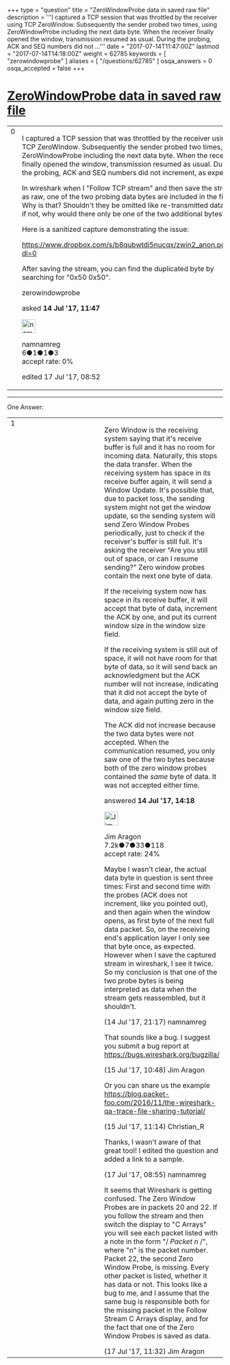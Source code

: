 +++
type = "question"
title = "ZeroWindowProbe data in saved raw file"
description = '''I captured a TCP session that was throttled by the receiver using TCP ZeroWindow. Subsequently the sender probed two times, using ZeroWindowProbe including the next data byte. When the receiver finally opened the window, transmission resumed as usual. During the probing, ACK and SEQ numbers did not ...'''
date = "2017-07-14T11:47:00Z"
lastmod = "2017-07-14T14:18:00Z"
weight = 62785
keywords = [ "zerowindowprobe" ]
aliases = [ "/questions/62785" ]
osqa_answers = 0
osqa_accepted = false
+++

<div class="headNormal">

# [ZeroWindowProbe data in saved raw file](/questions/62785/zerowindowprobe-data-in-saved-raw-file)

</div>

<div id="main-body">

<div id="askform">

<table id="question-table" style="width:100%;"><colgroup><col style="width: 50%" /><col style="width: 50%" /></colgroup><tbody><tr class="odd"><td style="width: 30px; vertical-align: top"><div class="vote-buttons"><div id="post-62785-score" class="post-score" title="current number of votes">0</div><div id="favorite-count" class="favorite-count"></div></div></td><td><div id="item-right"><div class="question-body"><p>I captured a TCP session that was throttled by the receiver using TCP ZeroWindow. Subsequently the sender probed two times, using ZeroWindowProbe including the next data byte. When the receiver finally opened the window, transmission resumed as usual. During the probing, ACK and SEQ numbers did not increment, as expected.</p><p>In wireshark when I "Follow TCP stream" and then save the stream as raw, one of the two probing data bytes are included in the file. Why is that? Shouldn't they be omitted like re-transmitted data? And if not, why would there only be one of the two additional bytes?</p><p>Here is a sanitized capture demonstrating the issue:</p><p><a href="https://www.dropbox.com/s/b8qubwtdi5nucqx/zwin2_anon.pcapng?dl=0">https://www.dropbox.com/s/b8qubwtdi5nucqx/zwin2_anon.pcapng?dl=0</a></p><p>After saving the stream, you can find the duplicated byte by searching for "0x50 0x50".</p></div><div id="question-tags" class="tags-container tags">zerowindowprobe</div><div id="question-controls" class="post-controls"></div><div class="post-update-info-container"><div class="post-update-info post-update-info-user"><p>asked <strong>14 Jul '17, 11:47</strong></p><img src="https://secure.gravatar.com/avatar/528f6fec8c573b8542103eadd64f9f65?s=32&amp;d=identicon&amp;r=g" class="gravatar" width="32" height="32" alt="namnamreg&#39;s gravatar image" /><p>namnamreg<br />
<span class="score" title="6 reputation points">6</span><span title="1 badges"><span class="badge1">●</span><span class="badgecount">1</span></span><span title="1 badges"><span class="silver">●</span><span class="badgecount">1</span></span><span title="3 badges"><span class="bronze">●</span><span class="badgecount">3</span></span><br />
<span class="accept_rate" title="Rate of the user&#39;s accepted answers">accept rate:</span> <span title="namnamreg has no accepted answers">0%</span></p></div><div class="post-update-info post-update-info-edited"><p>edited 17 Jul '17, 08:52</p></div></div><div id="comments-container-62785" class="comments-container"></div><div id="comment-tools-62785" class="comment-tools"></div><div class="clear"></div><div id="comment-62785-form-container" class="comment-form-container"></div><div class="clear"></div></div></td></tr></tbody></table>

------------------------------------------------------------------------

<div class="tabBar">

<span id="sort-top"></span>

<div class="headQuestions">

One Answer:

</div>

</div>

<span id="62786"></span>

<div id="answer-container-62786" class="answer">

<table style="width:100%;"><colgroup><col style="width: 50%" /><col style="width: 50%" /></colgroup><tbody><tr class="odd"><td style="width: 30px; vertical-align: top"><div class="vote-buttons"><div id="post-62786-score" class="post-score" title="current number of votes">1</div></div></td><td><div class="item-right"><div class="answer-body"><p>Zero Window is the receiving system saying that it's receive buffer is full and it has no room for incoming data. Naturally, this stops the data transfer. When the receiving system has space in its receive buffer again, it will send a Window Update. It's possible that, due to packet loss, the sending system might not get the window update, so the sending system will send Zero Window Probes periodically, just to check if the receiver's buffer is still full. It's asking the receiver "Are you still out of space, or can I resume sending?" Zero window probes contain the next one byte of data.</p><p>If the receiving system now has space in its receive buffer, it will accept that byte of data, increment the ACK by one, and put its current window size in the window size field.</p><p>If the receiving system is still out of space, it will not have room for that byte of data, so it will send back an acknowledgment but the ACK number will not increase, indicating that it did not accept the byte of data, and again putting zero in the window size field.</p><p>The ACK did not increase because the two data bytes were not accepted. When the communication resumed, you only saw one of the two bytes because both of the zero window probes contained the <em>same</em> byte of data. It was not accepted either time.</p></div><div class="answer-controls post-controls"></div><div class="post-update-info-container"><div class="post-update-info post-update-info-user"><p>answered <strong>14 Jul '17, 14:18</strong></p><img src="https://secure.gravatar.com/avatar/071fe61f64868d98bdf4eb060b63b6ca?s=32&amp;d=identicon&amp;r=g" class="gravatar" width="32" height="32" alt="Jim%20Aragon&#39;s gravatar image" /><p>Jim Aragon<br />
<span class="score" title="7187 reputation points"><span>7.2k</span></span><span title="7 badges"><span class="badge1">●</span><span class="badgecount">7</span></span><span title="33 badges"><span class="silver">●</span><span class="badgecount">33</span></span><span title="118 badges"><span class="bronze">●</span><span class="badgecount">118</span></span><br />
<span class="accept_rate" title="Rate of the user&#39;s accepted answers">accept rate:</span> <span title="Jim Aragon has 70 accepted answers">24%</span></p></div></div><div id="comments-container-62786" class="comments-container"><span id="62792"></span><div id="comment-62792" class="comment"><div id="post-62792-score" class="comment-score"></div><div class="comment-text"><p>Maybe I wasn't clear, the actual data byte in question is sent three times: First and second time with the probes (ACK does not increment, like you pointed out), and then again when the window opens, as first byte of the next full data packet. So, on the receiving end's application layer I only see that byte once, as expected. However when I save the captured stream in wireshark, I see it twice. So my conclusion is that one of the two probe bytes is being interpreted as data when the stream gets reassembled, but it shouldn't.</p></div><div id="comment-62792-info" class="comment-info"><span class="comment-age">(14 Jul '17, 21:17)</span> namnamreg</div></div><span id="62807"></span><div id="comment-62807" class="comment"><div id="post-62807-score" class="comment-score"></div><div class="comment-text"><p>That sounds like a bug. I suggest you submit a bug report at <a href="https://bugs.wireshark.org/bugzilla/">https://bugs.wireshark.org/bugzilla/</a></p></div><div id="comment-62807-info" class="comment-info"><span class="comment-age">(15 Jul '17, 10:48)</span> Jim Aragon</div></div><span id="62808"></span><div id="comment-62808" class="comment"><div id="post-62808-score" class="comment-score"></div><div class="comment-text"><p>Or you can share us the example <a href="https://blog.packet-foo.com/2016/11/the-wireshark-qa-trace-file-sharing-tutorial/">https://blog.packet-foo.com/2016/11/the-wireshark-qa-trace-file-sharing-tutorial/</a></p></div><div id="comment-62808-info" class="comment-info"><span class="comment-age">(15 Jul '17, 11:14)</span> Christian_R</div></div><span id="62826"></span><div id="comment-62826" class="comment"><div id="post-62826-score" class="comment-score"></div><div class="comment-text"><p>Thanks, I wasn't aware of that great tool! I edited the question and added a link to a sample.</p></div><div id="comment-62826-info" class="comment-info"><span class="comment-age">(17 Jul '17, 08:55)</span> namnamreg</div></div><span id="62828"></span><div id="comment-62828" class="comment"><div id="post-62828-score" class="comment-score"></div><div class="comment-text"><p>It seems that Wireshark is getting confused. The Zero Window Probes are in packets 20 and 22. If you follow the stream and then switch the display to "C Arrays" you will see each packet listed with a note in the form "/ <em>Packet n</em> /", where "n" is the packet number. Packet 22, the second Zero Window Probe, is missing. Every other packet is listed, whether it has data or not. This looks like a bug to me, and I assume that the same bug is responsible both for the missing packet in the Follow Stream C Arrays display, and for the fact that one of the Zero Window Probes is saved as data.</p></div><div id="comment-62828-info" class="comment-info"><span class="comment-age">(17 Jul '17, 11:32)</span> Jim Aragon</div></div></div><div id="comment-tools-62786" class="comment-tools"></div><div class="clear"></div><div id="comment-62786-form-container" class="comment-form-container"></div><div class="clear"></div></div></td></tr></tbody></table>

</div>

<div class="paginator-container-left">

</div>

</div>

</div>

